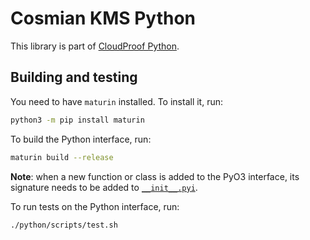 # Cosmian KMS Python

This library is part of [CloudProof Python](https://github.com/Cosmian/cloudproof_python).

## Building and testing

You need to have `maturin` installed. To install it, run:

```bash
python3 -m pip install maturin
```

To build the Python interface, run:

```bash
maturin build --release
```

__Note__: when a new function or class is added to the PyO3 interface, its signature needs to be added to [`__init__.pyi`](../../python/cosmian_kms/__init__.pyi).

To run tests on the Python interface, run:

```bash
./python/scripts/test.sh
```
